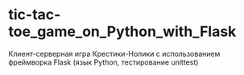 # tic-tac-toe_game_on_Python_with_Flask
Клиент-серверная игра Крестики-Нолики с использованием фреймворка Flask (язык Python, тестирование unittest)
